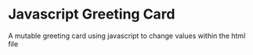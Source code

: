 # Javascript Greeting Card
A mutable greeting card using javascript to change values within the html file
